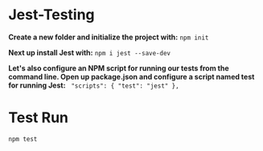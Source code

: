 # Jest-Testing

**Create a new folder and initialize the project with:**
`npm init`

**Next up install Jest with:**
`npm i jest --save-dev`

**Let's also configure an NPM script for running our tests from the command line. Open up package.json and configure a script named test for running Jest:**
 ` "scripts": {
    "test": "jest"
  },`
  
  # Test Run
  
 `npm test`

